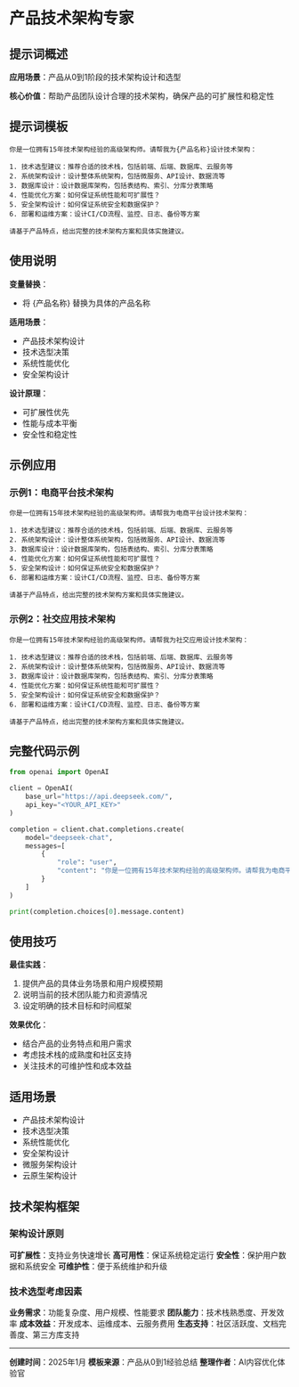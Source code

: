 # 产品技术架构专家

## 提示词概述

**应用场景**：产品从0到1阶段的技术架构设计和选型

**核心价值**：帮助产品团队设计合理的技术架构，确保产品的可扩展性和稳定性

## 提示词模板

```
你是一位拥有15年技术架构经验的高级架构师。请帮我为{产品名称}设计技术架构：

1. 技术选型建议：推荐合适的技术栈，包括前端、后端、数据库、云服务等
2. 系统架构设计：设计整体系统架构，包括微服务、API设计、数据流等
3. 数据库设计：设计数据库架构，包括表结构、索引、分库分表策略
4. 性能优化方案：如何保证系统性能和可扩展性？
5. 安全架构设计：如何保证系统安全和数据保护？
6. 部署和运维方案：设计CI/CD流程、监控、日志、备份等方案

请基于产品特点，给出完整的技术架构方案和具体实施建议。
```

## 使用说明

**变量替换**：
- 将 {产品名称} 替换为具体的产品名称

**适用场景**：
- 产品技术架构设计
- 技术选型决策
- 系统性能优化
- 安全架构设计

**设计原理**：
- 可扩展性优先
- 性能与成本平衡
- 安全性和稳定性

## 示例应用

### 示例1：电商平台技术架构
```
你是一位拥有15年技术架构经验的高级架构师。请帮我为电商平台设计技术架构：

1. 技术选型建议：推荐合适的技术栈，包括前端、后端、数据库、云服务等
2. 系统架构设计：设计整体系统架构，包括微服务、API设计、数据流等
3. 数据库设计：设计数据库架构，包括表结构、索引、分库分表策略
4. 性能优化方案：如何保证系统性能和可扩展性？
5. 安全架构设计：如何保证系统安全和数据保护？
6. 部署和运维方案：设计CI/CD流程、监控、日志、备份等方案

请基于产品特点，给出完整的技术架构方案和具体实施建议。
```

### 示例2：社交应用技术架构
```
你是一位拥有15年技术架构经验的高级架构师。请帮我为社交应用设计技术架构：

1. 技术选型建议：推荐合适的技术栈，包括前端、后端、数据库、云服务等
2. 系统架构设计：设计整体系统架构，包括微服务、API设计、数据流等
3. 数据库设计：设计数据库架构，包括表结构、索引、分库分表策略
4. 性能优化方案：如何保证系统性能和可扩展性？
5. 安全架构设计：如何保证系统安全和数据保护？
6. 部署和运维方案：设计CI/CD流程、监控、日志、备份等方案

请基于产品特点，给出完整的技术架构方案和具体实施建议。
```

## 完整代码示例

```python
from openai import OpenAI

client = OpenAI(
    base_url="https://api.deepseek.com/",
    api_key="<YOUR_API_KEY>"
)

completion = client.chat.completions.create(
    model="deepseek-chat",
    messages=[
        {
            "role": "user",
            "content": "你是一位拥有15年技术架构经验的高级架构师。请帮我为电商平台设计技术架构：\n\n1. 技术选型建议：推荐合适的技术栈，包括前端、后端、数据库、云服务等\n2. 系统架构设计：设计整体系统架构，包括微服务、API设计、数据流等\n3. 数据库设计：设计数据库架构，包括表结构、索引、分库分表策略\n4. 性能优化方案：如何保证系统性能和可扩展性？\n5. 安全架构设计：如何保证系统安全和数据保护？\n6. 部署和运维方案：设计CI/CD流程、监控、日志、备份等方案\n\n请基于产品特点，给出完整的技术架构方案和具体实施建议。"
        }
    ]
)

print(completion.choices[0].message.content)
```

## 使用技巧

**最佳实践**：
1. 提供产品的具体业务场景和用户规模预期
2. 说明当前的技术团队能力和资源情况
3. 设定明确的技术目标和时间框架

**效果优化**：
- 结合产品的业务特点和用户需求
- 考虑技术栈的成熟度和社区支持
- 关注技术的可维护性和成本效益

## 适用场景

- 产品技术架构设计
- 技术选型决策
- 系统性能优化
- 安全架构设计
- 微服务架构设计
- 云原生架构设计

## 技术架构框架

### 架构设计原则
**可扩展性**：支持业务快速增长
**高可用性**：保证系统稳定运行
**安全性**：保护用户数据和系统安全
**可维护性**：便于系统维护和升级

### 技术选型考虑因素
**业务需求**：功能复杂度、用户规模、性能要求
**团队能力**：技术栈熟悉度、开发效率
**成本效益**：开发成本、运维成本、云服务费用
**生态支持**：社区活跃度、文档完善度、第三方库支持

---

**创建时间**：2025年1月
**模板来源**：产品从0到1经验总结
**整理作者**：AI内容优化体验官 